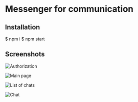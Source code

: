 # Messenger for communication

## Installation

$ npm i
$ npm start

## Screenshots

![Authorization](https://vk.com/doc105830861_459834947?hash=a0874aade77aadeea5&dl=3115439b39ddcff3a8)

![Main page](https://vk.com/doc105830861_459834948?hash=5be307e742ac7d9b64&dl=69c0b6520095d395db)

![List of chats](https://vk.com/doc105830861_459834950?hash=c4df19108d65cc2e73&dl=dc6cf65b1d79d5cc33)

![Chat](https://vk.com/doc105830861_459834949?hash=2eeca4c198ea479009&dl=d2e7e73ea803c1a6b9)
